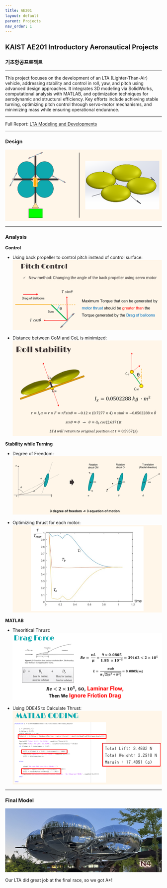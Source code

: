 ```yaml
---
title: AE201
layout: default
parent: Projects
nav_order: 1
---
```


## KAIST AE201 Introductory Aeronautical Projects  
### 기초항공프로젝트  
---

This project focuses on the development of an LTA (Lighter-Than-Air) vehicle, addressing stability and control in roll, yaw, and pitch using advanced design approaches. It integrates 3D modeling via SolidWorks, computational analysis with MATLAB, and optimization techniques for aerodynamic and structural efficiency. Key efforts include achieving stable turning, optimizing pitch control through servo-motor mechanisms, and minimizing mass while ensuring operational endurance.  

---
Full Report: [LTA Modeling and Developments](https://github.com/seoyoonkims/seoyoonkims.github.io/blob/main/docs/pdf/AE201_Term_Project.pdf)  

---

### **Design**  
![1](../images/AE201/scatch.png)

---

### **Analysis**

**Control**  

- Using back propeller to control pitch instead of control surface:  
![control](../images/AE201/control.png)

- Distance between CoM and CoL is minimized:  
![roll](../images/AE201/roll.png)

**Stability while Turning**  

- Degree of Freedom:  
![4](../images/AE201/4.png)

- Optimizing thrust for each motor:  
![5](../images/AE201/5.png)

**MATLAB**  
- Theoritical Thrust:  
![thrust](../images/AE201/drag.png)

- Using ODE45 to Calculate Thrust:  
![MATLAB](../images/AE201/MATLAB.png)

---

### **Final Model**   

![3](../images/AE201/6.jpg)

Our LTA did great job at the final race, so we got A+!
